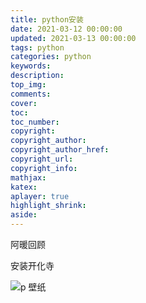 ```yaml
---
title: python安装 
date: 2021-03-12 00:00:00
updated: 2021-03-13 00:00:00
tags: python
categories: python
keywords:
description:
top_img:
comments:
cover:
toc:
toc_number:
copyright:
copyright_author:
copyright_author_href:
copyright_url:
copyright_info:
mathjax:
katex:
aplayer: true
highlight_shrink:
aside:
---
```


阿暖回顾


安装开化寺

![p 壁纸](./QQ图片20210312135917.png)



